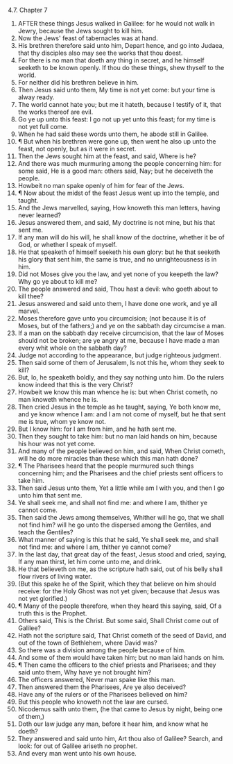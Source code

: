 4.7. Chapter 7
1. AFTER these things Jesus walked in Galilee: for he would not walk in Jewry, because the Jews sought to kill him.
2. Now the Jews' feast of tabernacles was at hand.
3. His brethren therefore said unto him, Depart hence, and go into Judaea, that thy disciples also may see the works that thou doest.
4. For there is no man that doeth any thing in secret, and he himself seeketh to be known openly. If thou do these things, shew thyself to the world.
5. For neither did his brethren believe in him.
6. Then Jesus said unto them, My time is not yet come: but your time is alway ready.
7. The world cannot hate you; but me it hateth, because I testify of it, that the works thereof are evil.
8. Go ye up unto this feast: I go not up yet unto this feast; for my time is not yet full come.
9. When he had said these words unto them, he abode still in Galilee.
10. ¶ But when his brethren were gone up, then went he also up unto the feast, not openly, but as it were in secret.
11. Then the Jews sought him at the feast, and said, Where is he?
12. And there was much murmuring among the people concerning him: for some said, He is a good man: others said, Nay; but he deceiveth the people.
13. Howbeit no man spake openly of him for fear of the Jews.
14. ¶ Now about the midst of the feast Jesus went up into the temple, and taught.
15. And the Jews marvelled, saying, How knoweth this man letters, having never learned?
16. Jesus answered them, and said, My doctrine is not mine, but his that sent me.
17. If any man will do his will, he shall know of the doctrine, whether it be of God, or whether I speak of myself.
18. He that speaketh of himself seeketh his own glory: but he that seeketh his glory that sent him, the same is true, and no unrighteousness is in him.
19. Did not Moses give you the law, and yet none of you keepeth the law? Why go ye about to kill me?
20. The people answered and said, Thou hast a devil: who goeth about to kill thee?
21. Jesus answered and said unto them, I have done one work, and ye all marvel.
22. Moses therefore gave unto you circumcision; (not because it is of Moses, but of the fathers;) and ye on the sabbath day circumcise a man.
23. If a man on the sabbath day receive circumcision, that the law of Moses should not be broken; are ye angry at me, because I have made a man every whit whole on the sabbath day?
24. Judge not according to the appearance, but judge righteous judgment.
25. Then said some of them of Jerusalem, Is not this he, whom they seek to kill?
26. But, lo, he speaketh boldly, and they say nothing unto him. Do the rulers know indeed that this is the very Christ?
27. Howbeit we know this man whence he is: but when Christ cometh, no man knoweth whence he is.
28. Then cried Jesus in the temple as he taught, saying, Ye both know me, and ye know whence I am: and I am not come of myself, but he that sent me is true, whom ye know not.
29. But I know him: for I am from him, and he hath sent me.
30. Then they sought to take him: but no man laid hands on him, because his hour was not yet come.
31. And many of the people believed on him, and said, When Christ cometh, will he do more miracles than these which this man hath done?
32. ¶ The Pharisees heard that the people murmured such things concerning him; and the Pharisees and the chief priests sent officers to take him.
33. Then said Jesus unto them, Yet a little while am I with you, and then I go unto him that sent me.
34. Ye shall seek me, and shall not find me: and where I am, thither ye cannot come.
35. Then said the Jews among themselves, Whither will he go, that we shall not find him? will he go unto the dispersed among the Gentiles, and teach the Gentiles?
36. What manner of saying is this that he said, Ye shall seek me, and shall not find me: and where I am, thither ye cannot come?
37. In the last day, that great day of the feast, Jesus stood and cried, saying, If any man thirst, let him come unto me, and drink.
38. He that believeth on me, as the scripture hath said, out of his belly shall flow rivers of living water.
39. (But this spake he of the Spirit, which they that believe on him should receive: for the Holy Ghost was not yet given; because that Jesus was not yet glorified.)
40. ¶ Many of the people therefore, when they heard this saying, said, Of a truth this is the Prophet.
41. Others said, This is the Christ. But some said, Shall Christ come out of Galilee?
42. Hath not the scripture said, That Christ cometh of the seed of David, and out of the town of Bethlehem, where David was?
43. So there was a division among the people because of him.
44. And some of them would have taken him; but no man laid hands on him.
45. ¶ Then came the officers to the chief priests and Pharisees; and they said unto them, Why have ye not brought him?
46. The officers answered, Never man spake like this man.
47. Then answered them the Pharisees, Are ye also deceived?
48. Have any of the rulers or of the Pharisees believed on him?
49. But this people who knoweth not the law are cursed.
50. Nicodemus saith unto them, (he that came to Jesus by night, being one of them,)
51. Doth our law judge any man, before it hear him, and know what he doeth?
52. They answered and said unto him, Art thou also of Galilee? Search, and look: for out of Galilee ariseth no prophet.
53. And every man went unto his own house.

